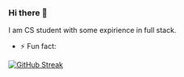 ### Hi there 👋
I am CS student with some expirience in full stack.
<!-- - 🌱 I’m currently learning mainly backend (outside of classes) -->
- ⚡ Fun fact:
  
[![GitHub Streak](https://streak-stats.demolab.com?user=alukan&theme=dark&hide_border=true&mode=weekly&hide_longest_streak=true&&starting_year=2023)](https://git.io/streak-stats)

<!--
**alukan/alukan** is a ✨ _special_ ✨ repository because its `README.md` (this file) appears on your GitHub profile.

Here are some ideas to get you started:


- 👯 I’m looking to collaborate on ...
- 🤔 I’m looking for help with ...
- 💬 Ask me about ...
- 📫 How to reach me: ...
- 😄 Pronouns: ... ...
-->
